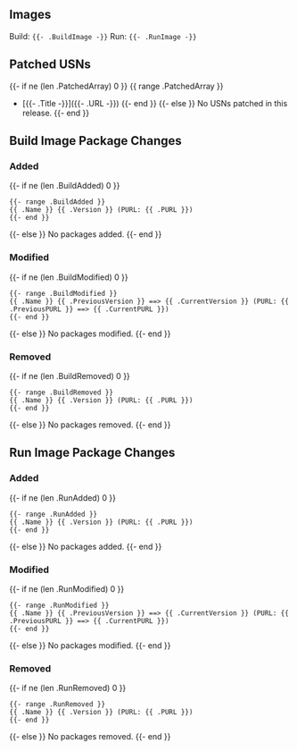 ## Images
Build: `{{- .BuildImage -}}`
Run: `{{- .RunImage -}}`

## Patched USNs
{{- if ne (len .PatchedArray) 0 }}
{{ range .PatchedArray }}
- [{{- .Title -}}]({{- .URL -}})
{{- end }}
{{- else }}
No USNs patched in this release.
{{- end }}

## Build Image Package Changes
### Added
{{- if ne (len .BuildAdded) 0 }}
```
{{- range .BuildAdded }}
{{ .Name }} {{ .Version }} (PURL: {{ .PURL }})
{{- end }}
```
{{- else }}
No packages added.
{{- end }}

### Modified
{{- if ne (len .BuildModified) 0 }}
```
{{- range .BuildModified }}
{{ .Name }} {{ .PreviousVersion }} ==> {{ .CurrentVersion }} (PURL: {{ .PreviousPURL }} ==> {{ .CurrentPURL }})
{{- end }}
```
{{- else }}
No packages modified.
{{- end }}

### Removed
{{- if ne (len .BuildRemoved) 0 }}
```
{{- range .BuildRemoved }}
{{ .Name }} {{ .Version }} (PURL: {{ .PURL }})
{{- end }}
```
{{- else }}
No packages removed.
{{- end }}

## Run Image Package Changes
### Added
{{- if ne (len .RunAdded) 0 }}
```
{{- range .RunAdded }}
{{ .Name }} {{ .Version }} (PURL: {{ .PURL }})
{{- end }}
```
{{- else }}
No packages added.
{{- end }}

### Modified
{{- if ne (len .RunModified) 0 }}
```
{{- range .RunModified }}
{{ .Name }} {{ .PreviousVersion }} ==> {{ .CurrentVersion }} (PURL: {{ .PreviousPURL }} ==> {{ .CurrentPURL }})
{{- end }}
```
{{- else }}
No packages modified.
{{- end }}

### Removed
{{- if ne (len .RunRemoved) 0 }}
```
{{- range .RunRemoved }}
{{ .Name }} {{ .Version }} (PURL: {{ .PURL }})
{{- end }}
```
{{- else }}
No packages removed.
{{- end }}
